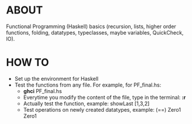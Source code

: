 # ABOUT
Functional Programming (Haskell) basics (recursion, lists, higher order functions, folding, datatypes, typeclasses, maybe variables, QuickCheck, IO).


# HOW TO
- Set up the environment for Haskell
- Test the functions from any file. For example, for PF_final.hs: 
  - **ghci** PF_final.hs
  - Everytime you modify the content of the file, type in the terminal: **:r**
  - Actually test the function, example:  showLast [1,3,2]
  - Test operations on newly created datatypes, example: (==) Zero1 Zero1
